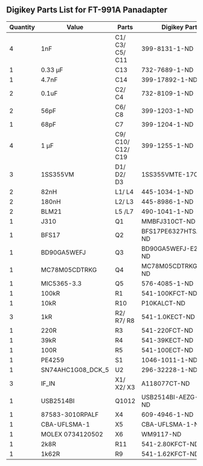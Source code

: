 ## Digikey Parts List for FT-991A Panadapter

| Quantity | Value | Parts | Digikey Part |
| --- | --- | --- | --- |
| 4 | 1nF | C1/ C3/ C5/ C11 | 399-8131-1-ND |
| 1 | 0.33 µF | C13 | 732-7689-1-ND |
| 1 | 4.7nF | C14 | 399-17892-1-ND |
| 2 | 0.1uF | C2/ C4 | 732-8109-1-ND |
| 2 | 56pF | C6/ C8 | 399-1203-1-ND |
| 1 | 68pF | C7 | 399-1204-1-ND |
| 4 | 1 µF | C9/ C10/ C12/ C19 | 399-1255-1-ND |
| 3 | 1SS355VM | D1/ D2/ D3 | 1SS355VMTE-17CT-ND |
| 2 | 82nH | L1/ L4 | 445-1034-1-ND |
| 2 | 180nH | L2/ L3 | 445-8986-1-ND |
| 2 | BLM21 | L5 /L7 | 490-1041-1-ND |
| 1 | J310 | Q1 | MMBFJ310CT-ND |
| 1 | BFS17 | Q2 | BFS17PE6327HTSA1CT-ND |
| 1 | BD90GA5WEFJ | Q3 | BD90GA5WEFJ-E2CT-ND |
| 1 | MC78M05CDTRKG | Q4 | MC78M05CDTRKGOSCT-ND |
| 1 | MIC5365-3.3 | Q5 | 576-4085-1-ND |
| 1 | 100kR | R1 | 541-100KFCT-ND |
| 1 | 10kR | R10 | P10KALCT-ND |
| 3 | 1kR | R2/ R7/ R8 | 541-1.0KECT-ND |
| 1 | 220R | R3 | 541-220FCT-ND |
| 1 | 39kR | R4 | 541-39KECT-ND |
| 1 | 100R | R5 | 541-100ECT-ND |
| 1 | PE4259 | S1 | 1046-1011-1-ND |
| 1 | SN74AHC1G08_DCK_5 | U2 | 296-32228-1-ND |
| 3 | IF_IN | X1/ X2/ X3 | A118077CT-ND |
| 1 | USB2514BI | Q1012 | USB2514BI-AEZG-CT-ND |
| 1 | 87583-3010RPALF | X4 | 609-4946-1-ND |
| 1 | CBA-UFLSMA-1 | X5 | CBA-UFLSMA-1-ND |
| 1 | MOLEX 0734120502 | X6 | WM9117-ND |
| 1 | 2k8R | R11 | 541-2.80KFCT-ND |
| 1 | 1k62R | R9 | 541-1.62KFCT-ND |
